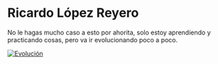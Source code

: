# Ricardo López Reyero
No le hagas mucho caso a esto por ahorita, solo estoy aprendiendo y practicando cosas, pero va ir evolucionando poco a poco. 

[![Evolución](https://i.blogs.es/db3fc3/evolution/450_1000.jpg "Evolución")](https://i.blogs.es/db3fc3/evolution/450_1000.jpg "Evolución")